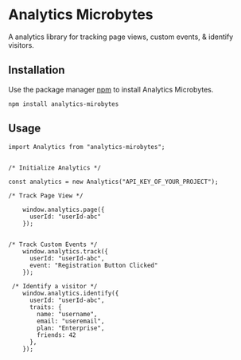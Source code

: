 # Analytics Microbytes
A analytics library for tracking page views, custom events, & identify visitors.

## Installation
Use the package manager [npm](https://www.npmjs.com/) to install Analytics Microbytes.

```
npm install analytics-mirobytes
```

## Usage
```
import Analytics from "analytics-mirobytes";


/* Initialize Analytics */

const analytics = new Analytics("API_KEY_OF_YOUR_PROJECT");

/* Track Page View */
 
    window.analytics.page({
      userId: "userId-abc"
    });
  
  
/* Track Custom Events */
    window.analytics.track({
      userId: "userId-abc",
      event: "Registration Button Clicked"
    });
    
 /* Identify a visitor */
    window.analytics.identify({
      userId: "userId-abc",
      traits: {
        name: "username",
        email: "useremail",
        plan: "Enterprise",
        friends: 42
      },
    });

```
